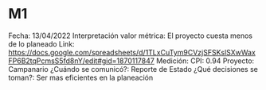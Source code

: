 # M1

Fecha: 13/04/2022
Interpretación valor métrica: El proyecto cuesta menos de lo planeado
Link: https://docs.google.com/spreadsheets/d/1TLxCuTym9CVzjSFSKslSXwWaxFP6B2tqPcmsS5fd8nY/edit#gid=1870117847
Medición: CPI: 0.94
Proyecto: Campanario
¿Cuándo se comunicó?: Reporte de Estado
¿Qué decisiones se toman?: Ser mas eficientes en la planeación